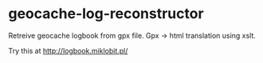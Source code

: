 geocache-log-reconstructor
==========================

Retreive geocache logbook from gpx file.
Gpx -> html translation using xslt.

Try this at http://logbook.miklobit.pl/
